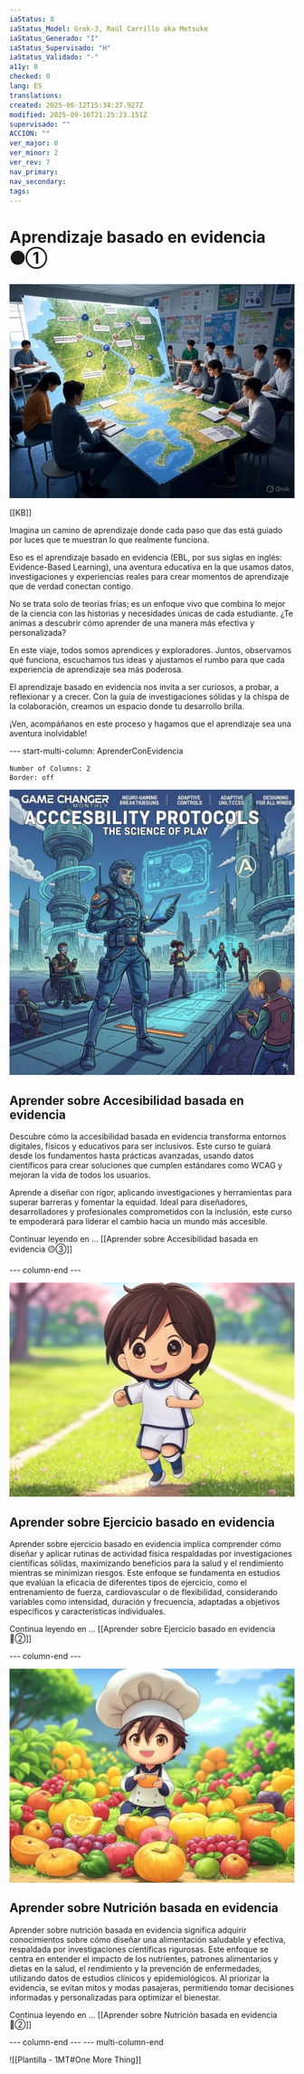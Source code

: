 ```yaml
---
iaStatus: 8
iaStatus_Model: Grok-3, Raúl Carrillo aka Metsuke
iaStatus_Generado: "I"
iaStatus_Supervisado: "H"
iaStatus_Validado: "-"
a11y: 0
checked: 0
lang: ES
translations: 
created: 2025-06-12T15:34:27.927Z
modified: 2025-09-16T21:25:23.151Z
supervisado: ""
ACCION: ""
ver_major: 0
ver_minor: 2
ver_rev: 7
nav_primary: 
nav_secondary: 
tags:
---
```

# Aprendizaje basado en evidencia  ⚫①


![En un aula extremadamente futurista](PublicBrain/_resources/70d03ab2d37b52185f98fe6767c1fc01_MD5.jpg)

[[KB]]

Imagina un camino de aprendizaje donde cada paso que das está guiado por luces que te muestran lo que realmente funciona. 

Eso es el aprendizaje basado en evidencia (EBL, por sus siglas en inglés: Evidence-Based Learning), una aventura educativa en la que usamos datos, investigaciones y experiencias reales para crear momentos de aprendizaje que de verdad conectan contigo. 

No se trata solo de teorías frías; es un enfoque vivo que combina lo mejor de la ciencia con las historias y necesidades únicas de cada estudiante. ¿Te animas a descubrir cómo aprender de una manera más efectiva y personalizada?

En este viaje, todos somos aprendices y exploradores. Juntos, observamos qué funciona, escuchamos tus ideas y ajustamos el rumbo para que cada experiencia de aprendizaje sea más poderosa. 

El aprendizaje basado en evidencia nos invita a ser curiosos, a probar, a reflexionar y a crecer. Con la guía de investigaciones sólidas y la chispa de la colaboración, creamos un espacio donde tu desarrollo brilla. 

¡Ven, acompáñanos en este proceso y hagamos que el aprendizaje sea una aventura inolvidable!

--- start-multi-column: AprenderConEvidencia
```column-settings  
Number of Columns: 2
Border: off
```

![Accesibilidad basada en evidencia](PublicBrain/_resources/44da56085ddd15acfab2c95017035b4a_MD5.jpeg)
## Aprender sobre Accesibilidad basada en evidencia

Descubre cómo la accesibilidad basada en evidencia transforma entornos digitales, físicos y educativos para ser inclusivos. Este curso te guiará desde los fundamentos hasta prácticas avanzadas, usando datos científicos para crear soluciones que cumplen estándares como WCAG y mejoran la vida de todos los usuarios.

Aprende a diseñar con rigor, aplicando investigaciones y herramientas para superar barreras y fomentar la equidad. Ideal para diseñadores, desarrolladores y profesionales comprometidos con la inclusión, este curso te empoderará para liderar el cambio hacia un mundo más accesible.

Continuar leyendo en ... [[Aprender sobre Accesibilidad basada en evidencia 🟡③]]

--- column-end ---

![Jugador de futbol chibi](PublicBrain/_resources/2419271707ed3e782513535c0c41967d_MD5.jpeg)
## Aprender sobre Ejercicio basado en evidencia

Aprender sobre ejercicio basado en evidencia implica comprender cómo diseñar y aplicar rutinas de actividad física respaldadas por investigaciones científicas sólidas, maximizando beneficios para la salud y el rendimiento mientras se minimizan riesgos. Este enfoque se fundamenta en estudios que evalúan la eficacia de diferentes tipos de ejercicio, como el entrenamiento de fuerza, cardiovascular o de flexibilidad, considerando variables como intensidad, duración y frecuencia, adaptadas a objetivos específicos y características individuales.

Continua leyendo en ... [[Aprender sobre Ejercicio basado en evidencia 🔴②]]
 
 --- column-end ---
 
![Cocinero y su materia prima](PublicBrain/_resources/ae312c58ea76e35722f751aa60bfbf9e_MD5.jpeg)
## Aprender sobre Nutrición basada en evidencia

Aprender sobre nutrición basada en evidencia significa adquirir conocimientos sobre cómo diseñar una alimentación saludable y efectiva, respaldada por investigaciones científicas rigurosas. Este enfoque se centra en entender el impacto de los nutrientes, patrones alimentarios y dietas en la salud, el rendimiento y la prevención de enfermedades, utilizando datos de estudios clínicos y epidemiológicos. Al priorizar la evidencia, se evitan mitos y modas pasajeras, permitiendo tomar decisiones informadas y personalizadas para optimizar el bienestar.

Continua leyendo en ... [[Aprender sobre Nutrición basada en evidencia 🔴②]]

 --- column-end ---
--- multi-column-end

![[Plantilla - 1MT#One More Thing]]